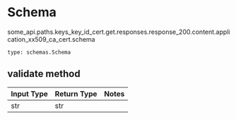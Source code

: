 # Schema
some_api.paths.keys_key_id_cert.get.responses.response_200.content.application_xx509_ca_cert.schema
```
type: schemas.Schema
```

## validate method
Input Type | Return Type | Notes
------------ | ------------- | -------------
str | str |
